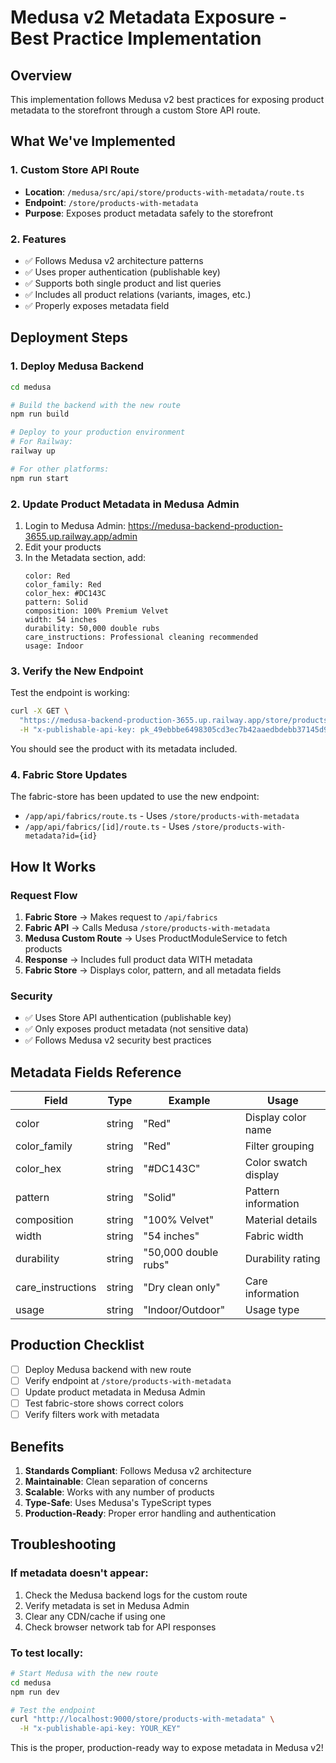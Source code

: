 # Medusa v2 Metadata Exposure - Best Practice Implementation

## Overview
This implementation follows Medusa v2 best practices for exposing product metadata to the storefront through a custom Store API route.

## What We've Implemented

### 1. Custom Store API Route
- **Location**: `/medusa/src/api/store/products-with-metadata/route.ts`
- **Endpoint**: `/store/products-with-metadata`
- **Purpose**: Exposes product metadata safely to the storefront

### 2. Features
- ✅ Follows Medusa v2 architecture patterns
- ✅ Uses proper authentication (publishable key)
- ✅ Supports both single product and list queries
- ✅ Includes all product relations (variants, images, etc.)
- ✅ Properly exposes metadata field

## Deployment Steps

### 1. Deploy Medusa Backend

```bash
cd medusa

# Build the backend with the new route
npm run build

# Deploy to your production environment
# For Railway:
railway up

# For other platforms:
npm run start
```

### 2. Update Product Metadata in Medusa Admin

1. Login to Medusa Admin: https://medusa-backend-production-3655.up.railway.app/admin
2. Edit your products
3. In the Metadata section, add:
   ```
   color: Red
   color_family: Red
   color_hex: #DC143C
   pattern: Solid
   composition: 100% Premium Velvet
   width: 54 inches
   durability: 50,000 double rubs
   care_instructions: Professional cleaning recommended
   usage: Indoor
   ```

### 3. Verify the New Endpoint

Test the endpoint is working:
```bash
curl -X GET \
  "https://medusa-backend-production-3655.up.railway.app/store/products-with-metadata?id=prod_01K5C2CN06C8E90SGS1NY77JQD" \
  -H "x-publishable-api-key: pk_49ebbbe6498305cd3ec7b42aaedbdebb37145d952652e29238e2a23ab8ce0538"
```

You should see the product with its metadata included.

### 4. Fabric Store Updates

The fabric-store has been updated to use the new endpoint:
- `/app/api/fabrics/route.ts` - Uses `/store/products-with-metadata`
- `/app/api/fabrics/[id]/route.ts` - Uses `/store/products-with-metadata?id={id}`

## How It Works

### Request Flow
1. **Fabric Store** → Makes request to `/api/fabrics`
2. **Fabric API** → Calls Medusa `/store/products-with-metadata`
3. **Medusa Custom Route** → Uses ProductModuleService to fetch products
4. **Response** → Includes full product data WITH metadata
5. **Fabric Store** → Displays color, pattern, and all metadata fields

### Security
- ✅ Uses Store API authentication (publishable key)
- ✅ Only exposes product metadata (not sensitive data)
- ✅ Follows Medusa v2 security best practices

## Metadata Fields Reference

| Field | Type | Example | Usage |
|-------|------|---------|-------|
| color | string | "Red" | Display color name |
| color_family | string | "Red" | Filter grouping |
| color_hex | string | "#DC143C" | Color swatch display |
| pattern | string | "Solid" | Pattern information |
| composition | string | "100% Velvet" | Material details |
| width | string | "54 inches" | Fabric width |
| durability | string | "50,000 double rubs" | Durability rating |
| care_instructions | string | "Dry clean only" | Care information |
| usage | string | "Indoor/Outdoor" | Usage type |

## Production Checklist

- [ ] Deploy Medusa backend with new route
- [ ] Verify endpoint at `/store/products-with-metadata`
- [ ] Update product metadata in Medusa Admin
- [ ] Test fabric-store shows correct colors
- [ ] Verify filters work with metadata

## Benefits

1. **Standards Compliant**: Follows Medusa v2 architecture
2. **Maintainable**: Clean separation of concerns
3. **Scalable**: Works with any number of products
4. **Type-Safe**: Uses Medusa's TypeScript types
5. **Production-Ready**: Proper error handling and authentication

## Troubleshooting

### If metadata doesn't appear:
1. Check the Medusa backend logs for the custom route
2. Verify metadata is set in Medusa Admin
3. Clear any CDN/cache if using one
4. Check browser network tab for API responses

### To test locally:
```bash
# Start Medusa with the new route
cd medusa
npm run dev

# Test the endpoint
curl "http://localhost:9000/store/products-with-metadata" \
  -H "x-publishable-api-key: YOUR_KEY"
```

This is the proper, production-ready way to expose metadata in Medusa v2!